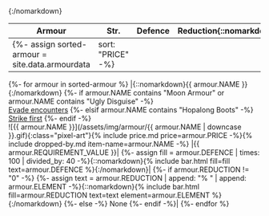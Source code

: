 |Armour|Str.|Defence|Reduction{::nomarkdown}<colgroup><col><col style="width: 32px;"><col style="width: 28%;"><col style="width: 28%;"></colgroup>{:/nomarkdown}|
|-|-|-|-|
{%- assign sorted-armour = site.data.armourdata | sort: "PRICE" -%}
{%- for armour in sorted-armour %}
  |{::nomarkdown}<span id="{{ armour.NAME | downcase | replace: ' ', '-' }}" class="record-name">{{ armour.NAME }}</span>{:/nomarkdown}
  {%- if armour.NAME contains "Moon Armour" or armour.NAME contains "Ugly Disguise" -%}
    <br /><span class="small-text"><a href="#evade-encounters">Evade encounters</a></span>
  {%- elsif armour.NAME contains "Hopalong Boots" -%}
    <br /><span class="small-text"><a href="#strike-first">Strike first</a></span>
  {%- endif -%}
  <br />![{{ armour.NAME }}](/assets/img/armour/{{ armour.NAME | downcase }}.gif){:class="pixel-art"}{% include price.md price=armour.PRICE -%}{% include dropped-by.md item-name=armour.NAME -%}
  |{{ armour.REQUIREMENT_VALUE }}|
  {%- assign fill = armour.DEFENCE | times: 100 | divided_by: 40 -%}{::nomarkdown}{% include bar.html fill=fill text=armour.DEFENCE %}{:/nomarkdown}|
  {%- if armour.REDUCTION != "0" -%}
    {%- assign text = armour.REDUCTION | append: "% " | append: armour.ELEMENT -%}{::nomarkdown}{% include bar.html fill=armour.REDUCTION text=text element=armour.ELEMENT %}{:/nomarkdown}
  {%- else -%}
    <span class="quiet-text">None</span>
  {%- endif -%}|
{%- endfor %}
